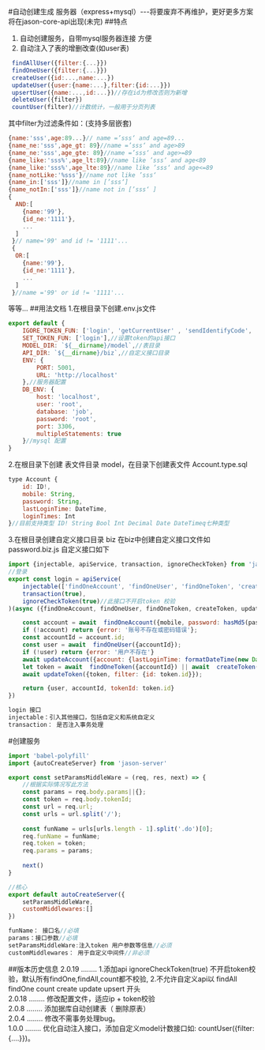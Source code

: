 #自动创建生成 服务器（express+mysql）---将要废弃不再维护，更好更多方案将在jason-core-api出现(未完)
 ##特点
1. 自动创建服务，自带mysql服务器连接 方便
2. 自动注入了表的增删改查(如user表)  
  ```js
   findAllUser({filter:{...}})
   findOneUser({filter:{...}})
   createUser({id:...,name:...})
   updateUser({user:{name:...},filter:{id:...}})
   upsertUser({name:...,id:...})//存在id为修改否则为新增
   deleteUser({filter})
   countUser(filter)//计数统计，一般用于分页列表
```  

  其中filter为过滤条件如：(支持多层嵌套)
  ```js
  {name:'sss',age:89...}// name =’sss‘ and age=89...
  {name_ne:'sss',age_gt: 89}//name =’sss‘ and age>89
  {name_ne:'sss',age_gte: 89}//name =’sss‘ and age>=89
  {name_like:'sss%',age_lt:89}//name like ’sss‘ and age<89
  {name_like:'sss%',age_lte:89}//name like ’sss‘ and age<=89
  {name_notLike:'%sss'}//name not like ’sss‘ 
  {name_in:['sss']}//name in [’sss‘] 
  {name_notIn:['sss']}//name not in [’sss‘ ]
  {
    AND:[
      {name:'99'},
      {id_ne:'1111'},
      ...
    ]
   }// name='99' and id != '1111'...
   {
    OR:[
      {name:'99'},
      {id_ne:'1111'},
      ...
    ]
   }//name ='99' or id != '1111'...
```  
等等...
##用法文档
1.在根目录下创建.env.js文件
```js
export default {
    IGORE_TOKEN_FUN: ['login', 'getCurrentUser' , 'sendIdentifyCode', 'uploadImg'],//不需token校验的接口,2.0.20版本已经不需要，但兼容
    SET_TOKEN_FUN: ['login'],//设置token的api接口
    MODEL_DIR: `${__dirname}/model`,//表目录
    API_DIR: `${__dirname}/biz`,//自定义接口目录
    ENV: {
        PORT: 5001,
        URL: 'http://localhost'
    },//服务器配置
    DB_ENV: {
        host: 'localhost',
        user: 'root',
        database: 'job',
        password: 'root',
        port: 3306,
        multipleStatements: true
    }//mysql 配置
}
```  
2.在根目录下创建 表文件目录 model，在目录下创建表文件 Account.type.sql
```js
type Account {
    id: ID!,
    mobile: String,
    password: String,
    lastLoginTime: DateTime,
    loginTimes: Int
}//目前支持类型 ID! String Bool Int Decimal Date DateTimeq七种类型
```  
3.在根目录创建自定义接口目录 biz 在biz中创建自定义接口文件如 password.biz.js 自定义接口如下
```js
import {injectable, apiService, transaction, ignoreCheckToken} from 'jason-server'
//登录
export const login = apiService(
    injectable(['findOneAccount', 'findOneUser', 'findOneToken', 'createToken', 'updateToken', 'updateAccount']),
    transaction(true),
    ignoreCheckToken(true)//此接口不开启token 校验
)(async ({findOneAccount, findOneUser, findOneToken, createToken, updateToken, updateAccount}, {mobile, password}) => {

    const account = await  findOneAccount({mobile, password: hasMd5(password)});
    if (!account) return {error: '账号不存在或密码错误'};
    const accountId = account.id;
    const user = await  findOneUser({accountId});
    if (!user) return {error: '用户不存在'}
    await updateAccount({account: {lastLoginTime: formatDateTime(new Date())}, filter: {id: accountId}})
    let token = await  findOneToken({accountId}) || await  createToken({accountId});
    await updateToken({token, filter: {id: token.id}});

    return {user, accountId, tokenId: token.id}
})
```  

```js
login 接口
injectable：引入其他接口，包括自定义和系统自定义
transaction： 是否注入事务处理
```  

#创建服务
```js
import 'babel-polyfill'
import {autoCreateServer} from 'jason-server'

export const setParamsMiddleWare = (req, res, next) => {
    //根据实际情况写此方法
    const params = req.body.params||{};
    const token = req.body.tokenId;
    const url = req.url;
    const urls = url.split('/');
    
    const funName = urls[urls.length - 1].split('.do')[0];
    req.funName = funName;
    req.token = token;
    req.params = params;
    
    next()
}

//核心
export default autoCreateServer({
    setParamsMiddleWare,
    customMiddlewares:[]
})
```  
```js
funName： 接口名//必填
params：接口参数//必填
setParamsMiddleWare:注入token 用户参数等信息//必须
customMiddlewares： 用于自定义中间件//非必须
```  
##版本历史信息
2.0.19  ........  1.添加api ignoreCheckToken(true) 不开启token校验，默认所有findOne,findAll,count都不校验,
 2.不允许自定义api以 findAll findOne count create update upsert 开头<br/>
2.0.18  ........  修改配置文件，适应ip + token校验<br/>
2.0.8   ........  添加据库自动创建表（ 删除原表）</br>
2.0.4   ........  修改不需事务处理bug。</br>
1.0.0   ........  优化自动注入接口，添加自定义model计数接口如: countUser({filter:{....}})。







    